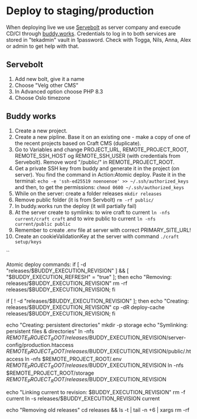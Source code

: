 # Deploy to staging/production

When deploying live we use [Servebolt](https://admin.servebolt.com/account) as server company and execude CD/CI through [buddy.works](https://app.buddy.works/netliferesearch). Credentials to log in to both services are stored in "tekadmin" vault in 1password. Check with Togga, Nils, Anna, Alex or admin to get help with that.

## Servebolt

1. Add new bolt, give it a name
2. Choose "Velg other CMS"
3. In Advanced option choose PHP 8.3
4. Choose Oslo timezone

## Buddy works

1. Create a new project.
2. Create a new pipline. Base it on an existing one - make a copy of one of the recent projects based on Craft CMS (duplicate).
3. Go to Variables and change PROJECT_URL, REMOTE_PROJECT_ROOT, REMOTE_SSH_HOST og REMOTE_SSH_USER (with credentials from Servebolt). Remove word "/public/" in REMOTE_PROJECT_ROOT.
4. Get a private SSH key from buddy and generate it in the project (on server). You find the command in Action:Atomic deploy. Paste it in the terminal:
   `echo -e 'ssh-ed25519 noenoenoe' >> ~/.ssh/authorized_keys`
   and then, to get the permissions:
   `chmod 0600 ~/.ssh/authorized_keys`
5. While on the server: create a folder releases
   `mkdir releases`
6. Remove public folder (it is from Servbolt)
   `rm -rf public/`
7. In buddy.works run the deploy (it will partially fail)
8. At the server create to symlinks: to wire craft to current
   `ln -nfs current/craft craft`
   and to wire public to current
   `ln -nfs current/public public`
9. Remember to create .env file at server with correct PRIMARY_SITE_URL!
10. Create an cookieValidationKey at the server with command
    `./craft setup/keys`

``

Atomic deploy commands:
if [ -d "releases/$BUDDY_EXECUTION_REVISION" ] && [ "$BUDDY_EXECUTION_REFRESH" = "true" ];
then
echo "Removing: releases/$BUDDY_EXECUTION_REVISION"
 rm -rf releases/$BUDDY_EXECUTION_REVISION;
fi

if [ ! -d "releases/$BUDDY_EXECUTION_REVISION" ];
then
echo "Creating: releases/$BUDDY_EXECUTION_REVISION"
 cp -dR deploy-cache releases/$BUDDY_EXECUTION_REVISION;
fi

echo "Creating: persistent directories"
mkdir -p storage
echo "Symlinking: persistent files & directories"
ln -nfs $REMOTE_PROJECT_ROOT/releases/$BUDDY_EXECUTION_REVISION/server-config/production.htaccess $REMOTE_PROJECT_ROOT/releases/$BUDDY_EXECUTION_REVISION/public/.htaccess
ln -nfs $REMOTE_PROJECT_ROOT/.env $REMOTE_PROJECT_ROOT/releases/$BUDDY_EXECUTION_REVISION
ln -nfs $REMOTE_PROJECT_ROOT/storage $REMOTE_PROJECT_ROOT/releases/$BUDDY_EXECUTION_REVISION

echo "Linking current to revision: $BUDDY_EXECUTION_REVISION"
rm -f current
ln -s releases/$BUDDY_EXECUTION_REVISION current

echo "Removing old releases"
cd releases && ls -t | tail -n +6 | xargs rm -rf
